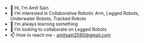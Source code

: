 - 👋 Hi, I’m Amit Sain
- 👀 I’m interested in Collaborative Robotic Arm, Legged Robots, Underwater Robots, Tracked Robots
- 🌱 I’m always learning something
- 💞️ I’m looking to collaborate on Legged Robots
- 📫 How to reach me - amitsain2590@gmail.com

<!---
amitsain2590/amitsain2590 is a ✨ special ✨ repository because its `README.md` (this file) appears on your GitHub profile.
You can click the Preview link to take a look at your changes.
--->
